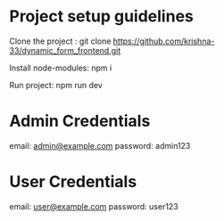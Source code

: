 # Project setup guidelines

Clone the project : git clone https://github.com/krishna-33/dynamic_form_frontend.git

Install node-modules: npm i

Run project: npm run dev


# Admin Credentials
email: admin@example.com password: admin123

# User Credentials
email: user@example.com password: user123